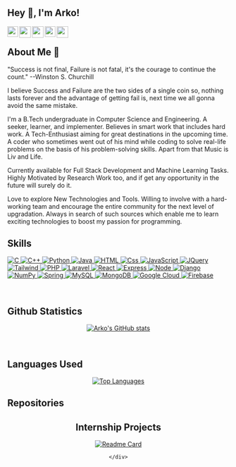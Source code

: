 ## Hey 👋, I'm Arko!

<a href="https://www.facebook.com/arko.sengupta.129/">
  <img align="left" width="24px" src="https://cdn.jsdelivr.net/npm/simple-icons@7.18.0/icons/facebook.svg" />
</a>
<a href="https://www.instagram.com/_arko_sengupta_/">
  <img align="left" width="26px" src="https://cdn.jsdelivr.net/npm/simple-icons@7.18.0/icons/instagram.svg" />
</a>
<a href="https://twitter.com/_Arko_Sengupta_">
  <img align="left" width="26px" src="https://cdn.jsdelivr.net/npm/simple-icons@7.18.0/icons/twitter.svg" />
</a>
<a href="https://www.linkedin.com/in/arko-sengupta/">
  <img align="left" width="24px" src="https://cdn.jsdelivr.net/npm/simple-icons@7.18.0/icons/linkedin.svg"  />
</a>
<a href="mailto:arkosengupta9@gmail.com">
  <img align="left" width="26px" src="https://cdn.jsdelivr.net/npm/simple-icons@7.18.0/icons/gmail.svg" />
</a>

</br>

## About Me 🚀

"Success is not final, Failure is not fatal, it's the courage to continue the count."
--Winston S. Churchill

I believe Success and Failure are the two sides of a single coin so, nothing lasts forever and the advantage of getting fail is, next time we all gonna avoid the same mistake.

I'm a B.Tech undergraduate in Computer Science and Engineering. A seeker, learner, and implementer. Believes in smart work that includes hard work. A Tech-Enthusiast aiming for great destinations in the upcoming time. A coder who sometimes went out of his mind while coding to solve real-life problems on the basis of his problem-solving skills. Apart from that Music is Liv and Life.

Currently available for Full Stack Development and Machine Learning Tasks. Highly Motivated by Research Work too, and if get any opportunity in the future will surely do it.

Love to explore New Technologies and Tools. Willing to involve with a hard-working team and encourage the entire community for the next level of upgradation. Always in search of such sources which enable me to learn exciting technologies to boost my passion for programming.
</br>

## Skills

<p align="left">
 <a href="#">
   <img alt="C" src="https://img.shields.io/badge/c%20-%2300599C.svg?&style=for-the-badge&logo=c&logoColor=white"/>
   <img alt="C++" src="https://img.shields.io/badge/c++%20-%2300599C.svg?&style=for-the-badge&logo=c%2B%2B&ogoColor=white"/>
   <img alt="Python" src="https://img.shields.io/badge/python%20-%2314354C.svg?&style=for-the-badge&logo=python&logoColor=white"/>
   <img alt="Java" src="https://img.shields.io/badge/java-%23ED8B00.svg?&style=for-the-badge&logo=java&logoColor=white"/>
   <img alt="HTML" src="https://img.shields.io/badge/html5%20-%23E34F26.svg?&style=for-the-badge&logo=html5&logoColor=white""/>
   <img alt="Css" src="https://img.shields.io/badge/css3%20-%231572B6.svg?&style=for-the-badge&logo=css3&logoColor=white"/>
   <img alt="JavaScript" src="https://img.shields.io/badge/javascript%20-%23323330.svg?&style=for-the-badge&logo=javascript&logoColor=%23F7DF1E"/>
   <img alt="JQuery" src="https://img.shields.io/badge/jQuery-0769AD?style=for-the-badge&logo=jquery&logoColor=white"/>
   <img alt="Tailwind" src="https://img.shields.io/badge/Tailwind_CSS-38B2AC?style=for-the-badge&logo=tailwind-css&logoColor=white"/>
   <img alt="PHP" src="https://img.shields.io/badge/PHP-777BB4?style=for-the-badge&logo=php&logoColor=white"/>
   <img alt="Laravel" src="https://img.shields.io/badge/Laravel-FF2D20?style=for-the-badge&logo=laravel&logoColor=white"/>
   <img alt="React" src="https://img.shields.io/badge/React-20232A?style=for-the-badge&logo=react&logoColor=61DAFB"/>
   <img alt="Express" src="https://img.shields.io/badge/Express.js-404D59?style=for-the-badge"/>
   <img alt="Node" src="https://img.shields.io/badge/Node.js-43853D?style=for-the-badge&logo=node.js&logoColor=white"/>
   <img alt="Django" src="https://img.shields.io/badge/Django-092E20?style=for-the-badge&logo=django&logoColor=white"/>
   <img alt="NumPy" src="https://img.shields.io/badge/numpy%20-%23013243.svg?&style=for-the-badge&logo=numpy&logoColor=white" />
   <img alt="Spring" src="https://img.shields.io/badge/Spring-6DB33F?style=for-the-badge&logo=spring&logoColor=white" />
   <img alt='MySQL' src="https://img.shields.io/badge/SQL-MySQL?style=for-the-badge&logo=mysql&color=242526"/>
   <img alt="MongoDB" src="https://img.shields.io/badge/MongoDB-4EA94B?style=for-the-badge&logo=mongodb&logoColor=white" />
   <img alt='Google Cloud' src="https://img.shields.io/badge/Google%20Cloud-Google%20Cloud?style=for-the-badge&logo=google%20cloud&color=242526"/>
   <img alt="Firebase" src="https://img.shields.io/badge/firebase%20-%23039BE5.svg?&style=for-the-badge&logo=firebase"/>
 </a>
</p>

</br>

## Github Statistics
<div align="center">

   [![Arko's GitHub stats](https://github-readme-stats.vercel.app/api?username=arko-sengupta&show_icons=true&theme=swift&align=center)](https://github.com/arko-sengupta/arko-sengupta)
 
 </div>
 
 </br>
 
 ## Languages Used
 <div align="center">
   
   [![Top Languages](https://github-readme-stats.vercel.app/api/top-langs/?username=arko-sengupta)](https://github.com/arko-sengupta/arko-sengupta)
   
  </div>
  
  ## Repositories
  <h2 align="center"> Internship Projects </h2>
   
   <div align="center">
   
   [![Readme Card](https://github-readme-stats.vercel.app/api/pin/?username=arko-sengupta&repo=The-Sparks-Foundation)](https://github.com/arko-sengupta/The-Sparks-Foundation) 
   
    </div>
